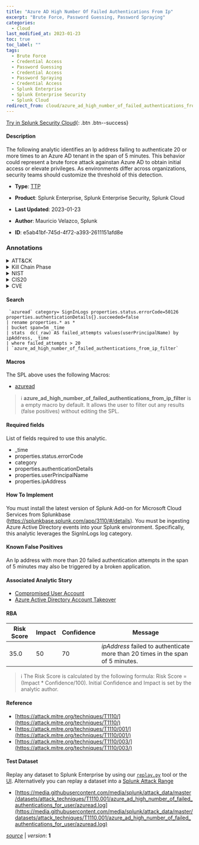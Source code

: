 ```yaml
---
title: "Azure AD High Number Of Failed Authentications From Ip"
excerpt: "Brute Force, Password Guessing, Password Spraying"
categories:
  - Cloud
last_modified_at: 2023-01-23
toc: true
toc_label: ""
tags:
  - Brute Force
  - Credential Access
  - Password Guessing
  - Credential Access
  - Password Spraying
  - Credential Access
  - Splunk Enterprise
  - Splunk Enterprise Security
  - Splunk Cloud
redirect_from: cloud/azure_ad_high_number_of_failed_authentications_from_ip/
---
```




[Try in Splunk Security Cloud](https://www.splunk.com/en_us/cyber-security.html){: .btn .btn--success}

#### Description

The following analytic identifies an Ip address failing to authenticate 20 or more times to an Azure AD tenant in the span of 5 minutes. This behavior could represent a brute force attack againstan Azure AD to obtain initial access or elevate privileges. As environments differ across organizations, security teams should customize the threshold of this detection.

- **Type**: [TTP](https://github.com/splunk/security_content/wiki/Detection-Analytic-Types)
- **Product**: Splunk Enterprise, Splunk Enterprise Security, Splunk Cloud

- **Last Updated**: 2023-01-23
- **Author**: Mauricio Velazco, Splunk
- **ID**: e5ab41bf-745d-4f72-a393-2611151afd8e

### Annotations
<details>
  <summary>ATT&CK</summary>

<div markdown="1">

#### [ATT&CK](https://attack.mitre.org/)

| ID          | Technique   | Tactic         |
| ----------- | ----------- |--------------- |
| [T1110](https://attack.mitre.org/techniques/T1110/) | Brute Force | Credential Access |

| [T1110.001](https://attack.mitre.org/techniques/T1110/001/) | Password Guessing | Credential Access |

| [T1110.003](https://attack.mitre.org/techniques/T1110/003/) | Password Spraying | Credential Access |

</div>
</details>


<details>
  <summary>Kill Chain Phase</summary>

<div markdown="1">

* Exploitation


</div>
</details>


<details>
  <summary>NIST</summary>

<div markdown="1">

* DE.CM



</div>
</details>

<details>
  <summary>CIS20</summary>

<div markdown="1">

* CIS 3
* CIS 5
* CIS 16



</div>
</details>

<details>
  <summary>CVE</summary>

<div markdown="1">


</div>
</details>


#### Search

```
 `azuread` category= SignInLogs properties.status.errorCode=50126 properties.authenticationDetails{}.succeeded=false 
| rename properties.* as * 
| bucket span=5m _time 
| stats  dc(_raw) AS failed_attempts values(userPrincipalName) by ipAddress, _time 
| where failed_attempts > 20 
| `azure_ad_high_number_of_failed_authentications_from_ip_filter`
```

#### Macros
The SPL above uses the following Macros:
* [azuread](https://github.com/splunk/security_content/blob/develop/macros/azuread.yml)

> :information_source:
> **azure_ad_high_number_of_failed_authentications_from_ip_filter** is a empty macro by default. It allows the user to filter out any results (false positives) without editing the SPL.



#### Required fields
List of fields required to use this analytic.
* _time
* properties.status.errorCode
* category
* properties.authenticationDetails
* properties.userPrincipalName
* properties.ipAddress



#### How To Implement
You must install the latest version of Splunk Add-on for Microsoft Cloud Services from Splunkbase (https://splunkbase.splunk.com/app/3110/#/details). You must be ingesting Azure Active Directory events into your Splunk environment. Specifically, this analytic leverages the SignInLogs log category.
#### Known False Positives
An Ip address with more than 20 failed authentication attempts in the span of 5 minutes may also be triggered by a broken application.

#### Associated Analytic Story
* [Compromised User Account](/stories/compromised_user_account)
* [Azure Active Directory Account Takeover](/stories/azure_active_directory_account_takeover)




#### RBA

| Risk Score  | Impact      | Confidence   | Message      |
| ----------- | ----------- |--------------|--------------|
| 35.0 | 50 | 70 | $ipAddress$ failed to authenticate more than 20 times in the span of 5 minutes. |


> :information_source:
> The Risk Score is calculated by the following formula: Risk Score = (Impact * Confidence/100). Initial Confidence and Impact is set by the analytic author.


#### Reference

* [https://attack.mitre.org/techniques/T1110/](https://attack.mitre.org/techniques/T1110/)
* [https://attack.mitre.org/techniques/T1110/001/](https://attack.mitre.org/techniques/T1110/001/)
* [https://attack.mitre.org/techniques/T1110/003/](https://attack.mitre.org/techniques/T1110/003/)



#### Test Dataset
Replay any dataset to Splunk Enterprise by using our [`replay.py`](https://github.com/splunk/attack_data#using-replaypy) tool or the [UI](https://github.com/splunk/attack_data#using-ui).
Alternatively you can replay a dataset into a [Splunk Attack Range](https://github.com/splunk/attack_range#replay-dumps-into-attack-range-splunk-server)

* [https://media.githubusercontent.com/media/splunk/attack_data/master/datasets/attack_techniques/T1110.001/azure_ad_high_number_of_failed_authentications_for_user/azuread.log](https://media.githubusercontent.com/media/splunk/attack_data/master/datasets/attack_techniques/T1110.001/azure_ad_high_number_of_failed_authentications_for_user/azuread.log)



[*source*](https://github.com/splunk/security_content/tree/develop/detections/cloud/azure_ad_high_number_of_failed_authentications_from_ip.yml) \| *version*: **1**